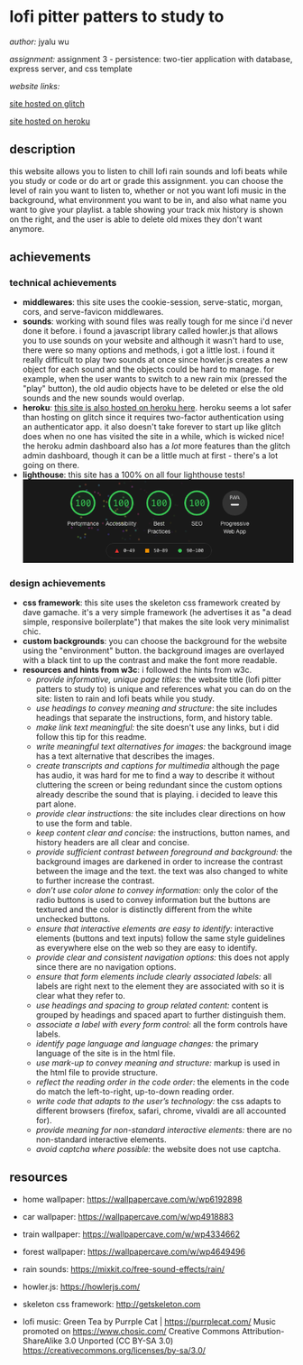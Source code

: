 lofi pitter patters to study to
===
*author:* jyalu wu

*assignment:* assignment 3 - persistence: two-tier application with database, express server, and css template

*website links:*

[site hosted on glitch](https://a3-jwu2018.glitch.me/)

[site hosted on heroku](https://lofi-pitter-patters.herokuapp.com)

description
---
this website allows you to listen to chill lofi rain sounds and lofi beats while you study or code or do art or grade this assignment. you can choose the level of rain you want to listen to, whether or not you want lofi music in the background, what environment you want to be in, and also what name you want to give your playlist. a table showing your track mix history is shown on the right, and the user is able to delete old mixes they don't want anymore.

achievements
---
### technical achievements
- **middlewares**: this site uses the cookie-session, serve-static, morgan, cors, and serve-favicon middlewares.
- **sounds**: working with sound files was really tough for me since i'd never done it before. i found a javascript library called howler.js that allows you to use sounds on your website and although it wasn't hard to use, there were so many options and methods, i got a little lost. i found it really difficult to play two sounds at once since howler.js creates a new object for each sound and the objects could be hard to manage. for example, when the user wants to switch to a new rain mix (pressed the "play" button), the old audio objects have to be deleted or else the old sounds and the new sounds would overlap.
- **heroku**: [this site is also hosted on heroku here](https://lofi-pitter-patters.herokuapp.com). heroku seems a lot safer than hosting on glitch since it requires two-factor authentication using an authenticator app. it also doesn't take forever to start up like glitch does when no one has visited the site in a while, which is wicked nice! the heroku admin dashboard also has a *lot* more features than the glitch admin dashboard, though it can be a little much at first - there's a lot going on there.
- **lighthouse**: this site has a 100% on all four lighthouse tests!
![all 100% ratings on the four lighthouse tests](screenshots/lighthouse.png)

### design achievements
- **css framework**: this site uses the skeleton css framework created by dave gamache. it's a very simple framework (he advertises it as "a dead simple, responsive boilerplate") that makes the site look very minimalist chic.
- **custom backgrounds**: you can choose the background for the website using the "environment" button. the background images are overlayed with a black tint to up the contrast and make the font more readable.
- **resources and hints from w3c**: i followed the hints from w3c.
    - *provide informative, unique page titles:* the website title (lofi pitter patters to study to) is unique and references what you can do on the site: listen to rain and lofi beats while you study.
    - *use headings to convey meaning and structure*: the site includes headings that separate the instructions, form, and history table.
    - *make link text meaningful:* the site doesn't use any links, but i did follow this tip for this readme.
    - *write meaningful text alternatives for images:* the background image has a text alternative that describes the images.
    - *create transcripts and captions for multimedia* although the page has audio, it was hard for me to find a way to describe it without cluttering the screen or being redundant since the custom options already describe the sound that is playing. i decided to leave this part alone.
    - *provide clear instructions:* the site includes clear directions on how to use the form and table.
    - *keep content clear and concise:* the instructions, button names, and history headers are all clear and concise.
    - *provide sufficient contrast between foreground and background:* the background images are darkened in order to increase the contrast between the image and the text. the text was also changed to white to further increase the contrast.
    - *don’t use color alone to convey information:* only the color of the radio buttons is used to convey information but the buttons are textured and the color is distinctly different from the white unchecked buttons.
    - *ensure that interactive elements are easy to identify:* interactive elements (buttons and text inputs) follow the same style guidelines as everywhere else on the web so they are easy to identify.
    - *provide clear and consistent navigation options:* this does not apply since there are no navigation options.
    - *ensure that form elements include clearly associated labels:* all labels are right next to the element they are associated with so it is clear what they refer to.
    - *use headings and spacing to group related content:* content is grouped by headings and spaced apart to further distinguish them.
    - *associate a label with every form control:* all the form controls have labels.
    - *identify page language and language changes:* the primary language of the site is in the html file.
    - *use mark-up to convey meaning and structure:* markup is used in the html file to provide structure.
    - *reflect the reading order in the code order:* the elements in the code do match the left-to-right, up-to-down reading order.
    - *write code that adapts to the user’s technology:* the css adapts to different browsers (firefox, safari, chrome, vivaldi are all accounted for).
    - *provide meaning for non-standard interactive elements:* there are no non-standard interactive elements.
    - *avoid captcha where possible:* the website does not use captcha.


resources
---
- home wallpaper: https://wallpapercave.com/w/wp6192898
- car wallpaper: https://wallpapercave.com/w/wp4918883
- train wallpaper: https://wallpapercave.com/w/wp4334662
- forest wallpaper: https://wallpapercave.com/w/wp4649496

- rain sounds: https://mixkit.co/free-sound-effects/rain/

- howler.js: https://howlerjs.com/

- skeleton css framework: http://getskeleton.com

- lofi music:
Green Tea by Purrple Cat | https://purrplecat.com/
Music promoted on https://www.chosic.com/
Creative Commons Attribution-ShareAlike 3.0 Unported (CC BY-SA 3.0)
https://creativecommons.org/licenses/by-sa/3.0/
